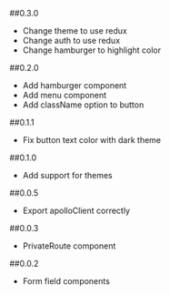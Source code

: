 ##0.3.0
* Change theme to use redux
* Change auth to use redux
* Change hamburger to highlight color

##0.2.0
* Add hamburger component
* Add menu component
* Add className option to button

##0.1.1
* Fix button text color with dark theme

##0.1.0
* Add support for themes

##0.0.5
* Export apolloClient correctly

##0.0.3
* PrivateRoute component

##0.0.2
* Form field components